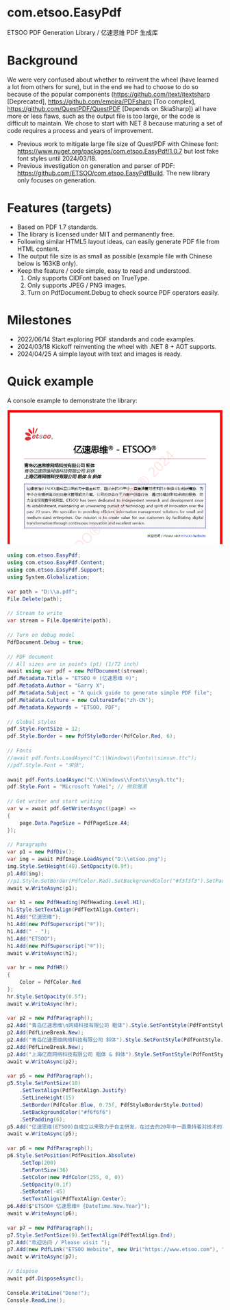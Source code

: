# com.etsoo.EasyPdf
ETSOO PDF Generation Library / 亿速思维 PDF 生成库

# Background
We were very confused about whether to reinvent the wheel (have learned a lot from others for sure), but in the end we had to choose to do so because of the popular components (https://github.com/itext/itextsharp [Deprecated], https://github.com/empira/PDFsharp [Too complex], https://github.com/QuestPDF/QuestPDF [Depends on SkiaSharp]) all have more or less flaws, such as the output file is too large, or the code is difficult to maintain. We chose to start with NET 8 because maturing a set of code requires a process and years of improvement.

- Previous work to mitigate large file size of QuestPDF with Chinese font: https://www.nuget.org/packages/com.etsoo.EasyPdf/1.0.7 but lost fake font styles until 2024/03/18.
- Previous investigation on generation and parser of PDF: https://github.com/ETSOO/com.etsoo.EasyPdfBuild. The new library only focuses on generation.

# Features (targets)
- Based on PDF 1.7 standards.
- The library is licensed under MIT and permanently free.
- Following similar HTML5 layout ideas, can easily generate PDF file from HTML content.
- The output file size is as small as possible (example file with Chinese below is 163KB only).
- Keep the feature / code simple, easy to read and understood.
	1. Only supports CIDFont based on TrueType.
	2. Only supports JPEG / PNG images.
	3. Turn on PdfDocument.Debug to check source PDF operators easily.

# Milestones
- 2022/06/14 Start exploring PDF standards and code examples.
- 2024/03/18 Kickoff reinventing the wheel with .NET 8 + AOT supports.
- 2024/04/25 A simple layout with text and images is ready.

# Quick example

A console example to demonstrate the library:

[![](https://github.com/ETSOO/com.etsoo.EasyPdf/blob/master/example.png)](https://www.etsoo.com)

```csharp
using com.etsoo.EasyPdf;
using com.etsoo.EasyPdf.Content;
using com.etsoo.EasyPdf.Support;
using System.Globalization;

var path = "D:\\a.pdf";
File.Delete(path);

// Stream to write
var stream = File.OpenWrite(path);

// Turn on debug model
PdfDocument.Debug = true;

// PDF document
// All sizes are in points (pt) (1/72 inch)
await using var pdf = new PdfDocument(stream);
pdf.Metadata.Title = "ETSOO ® (亿速思维 ®)";
pdf.Metadata.Author = "Garry X";
pdf.Metadata.Subject = "A quick guide to generate simple PDF file";
pdf.Metadata.Culture = new CultureInfo("zh-CN");
pdf.Metadata.Keywords = "ETSOO, PDF";

// Global styles
pdf.Style.FontSize = 12;
pdf.Style.Border = new PdfStyleBorder(PdfColor.Red, 6);

// Fonts
//await pdf.Fonts.LoadAsync("C:\\Windows\\Fonts\\simsun.ttc");
//pdf.Style.Font = "宋体";

await pdf.Fonts.LoadAsync("C:\\Windows\\Fonts\\msyh.ttc");
pdf.Style.Font = "Microsoft YaHei"; // 微软雅黑

// Get writer and start writing
var w = await pdf.GetWriterAsync((page) =>
{
    page.Data.PageSize = PdfPageSize.A4;
});

// Paragraphs
var p1 = new PdfDiv();
var img = await PdfImage.LoadAsync("D:\\etsoo.png");
img.Style.SetHeight(40).SetOpacity(0.9f);
p1.Add(img);
//p1.Style.SetBorder(PdfColor.Red).SetBackgroundColor("#f3f3f3").SetPadding(6);
await w.WriteAsync(p1);

var h1 = new PdfHeading(PdfHeading.Level.H1);
h1.Style.SetTextAlign(PdfTextAlign.Center);
h1.Add("亿速思维");
h1.Add(new PdfSuperscript("®"));
h1.Add(" - ");
h1.Add("ETSOO");
h1.Add(new PdfSuperscript("®"));
await w.WriteAsync(h1);

var hr = new PdfHR()
{
    Color = PdfColor.Red
};
hr.Style.SetOpacity(0.5f);
await w.WriteAsync(hr);

var p2 = new PdfParagraph();
p2.Add("青岛亿速思维\n网络科技有限公司 粗体").Style.SetFontStyle(PdfFontStyle.Bold);
p2.Add(PdfLineBreak.New);
p2.Add("青岛亿速思维网络科技有限公司 斜体").Style.SetFontStyle(PdfFontStyle.Italic);
p2.Add(PdfLineBreak.New);
p2.Add("上海亿商网络科技有限公司 粗体 & 斜体").Style.SetFontStyle(PdfFontStyle.BoldItalic);
await w.WriteAsync(p2);

var p5 = new PdfParagraph();
p5.Style.SetFontSize(10)
    .SetTextAlign(PdfTextAlign.Justify)
    .SetLineHeight(15)
    .SetBorder(PdfColor.Blue, 0.75f, PdfStyleBorderStyle.Dotted)
    .SetBackgroundColor("#f6f6f6")
    .SetPadding(6);
p5.Add("亿速思维(ETSOO)自成立以来致力于自主研发，在过去的20年中一直秉持着对技术的不懈追求和创新精神，为中小企业提供高效的信息化管理解决方案。公司的使命在于为客户创造价值，通过持续创新和卓越的服务，助力企业实现数字化转型。ETSOO has been dedicated to independent research and development since its establishment, maintaining an unwavering pursuit of technology and spirit of innovation over the past 20 years. We specialize in providing efficient information management solutions for small and medium-sized enterprises. Our mission is to create value for our customers by facilitating digital transformation through continuous innovation and excellent service.");
await w.WriteAsync(p5);

var p6 = new PdfParagraph();
p6.Style.SetPosition(PdfPosition.Absolute)
    .SetTop(200)
    .SetFontSize(36)
    .SetColor(new PdfColor(255, 0, 0))
    .SetOpacity(0.1f)
    .SetRotate(-45)
    .SetTextAlign(PdfTextAlign.Center);
p6.Add($"ETSOO® 亿速思维® {DateTime.Now.Year}");
await w.WriteAsync(p6);

var p7 = new PdfParagraph();
p7.Style.SetFontSize(9).SetTextAlign(PdfTextAlign.End);
p7.Add("欢迎访问 / Please visit ");
p7.Add(new PdfLink("ETSOO Website", new Uri("https://www.etsoo.com"), "点击访问官方网站"));
await w.WriteAsync(p7);

// Dispose
await pdf.DisposeAsync();

Console.WriteLine("Done!");
Console.ReadLine();
```